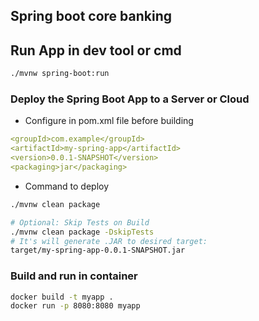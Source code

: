 ## Spring boot core banking
## Run App in dev tool or cmd

```bash
./mvnw spring-boot:run
```

### Deploy the Spring Boot App to a Server or Cloud

- Configure in pom.xml file before building

```yml
<groupId>com.example</groupId>
<artifactId>my-spring-app</artifactId>
<version>0.0.1-SNAPSHOT</version>
<packaging>jar</packaging>
```

- Command to deploy

```bash
./mvnw clean package

# Optional: Skip Tests on Build
./mvnw clean package -DskipTests
# It's will generate .JAR to desired target:
target/my-spring-app-0.0.1-SNAPSHOT.jar
```

### Build and run in container

```bash
docker build -t myapp .
docker run -p 8080:8080 myapp
```